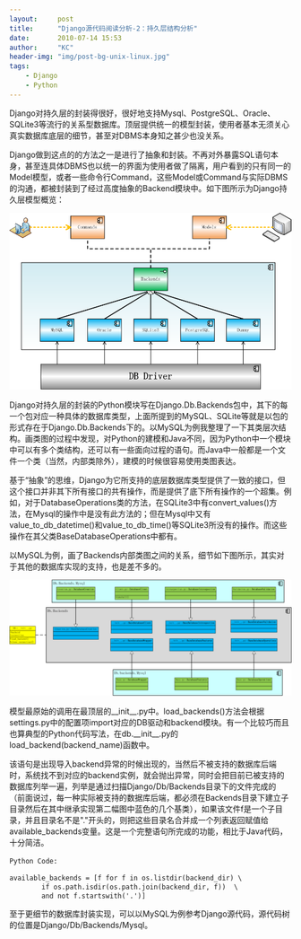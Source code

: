 ```yaml
---
layout:     post
title:      "Django源代码阅读分析-2：持久层结构分析"
date:       2010-07-14 15:53
author:     "KC"
header-img: "img/post-bg-unix-linux.jpg"
tags:
    - Django
    - Python
---
```


Django对持久层的封装得很好，很好地支持Mysql、PostgreSQL、Oracle、SQLite3等流行的关系型数据库。顶层提供统一的模型封装，使用者基本无须关心真实数据库底层的细节，甚至对DBMS本身知之甚少也没关系。

Django做到这点的的方法之一是进行了抽象和封装。不再对外暴露SQL语句本身，甚至连具体DBMS也以统一的界面为使用者做了隔离，用户看到的只有同一的Model模型，或者一些命令行Command，这些Model或Command与实际DBMS的沟通，都被封装到了经过高度抽象的Backend模块中。如下图所示为Django持久层模型概览：

![Django持久层概览](/attachments/2010-07-14/QuNWD.png)

Django对持久层的封装的Python模块写在Django.Db.Backends包中，其下的每一个包对应一种具体的数据库类型，上面所提到的MySQL、SQLite等就是以包的形式存在于Django.Db.Backends下的。以MySQL为例我整理了一下其类层次结构。画类图的过程中发现，对Python的建模和Java不同，因为Python中一个模块中可以有多个类结构，还可以有一些面向过程的语句。而Java中一般都是一个文件一个类（当然，内部类除外），建模的时候很容易使用类图表达。

基于“抽象”的思维，Django为它所支持的底层数据库类型提供了一致的接口，但这个接口并非其下所有接口的共有操作，而是提供了底下所有操作的一个超集。例如，对于DatabaseOperations类的方法，在SQLite3中有convert_values()方法，在Mysql的操作中是没有此方法的；但在Mysql中又有value_to_db_datetime()和value_to_db_time()等SQLite3所没有的操作。而这些操作在其父类BaseDatabaseOperations中都有。

以MySQL为例，画了Backends内部类图之间的关系，细节如下图所示，其实对于其他的数据库实现的支持，也是差不多的。

![Django持久层内部结构-以MySQL为例](/attachments/2010-07-14/GYoo8.png)

模型最原始的调用在最顶层的\_\_init\_\_.py中。load_backends()方法会根据settings.py中的配置项import对应的DB驱动和backend模块。有一个比较巧而且也算典型的Python代码写法，在db.\_\_init\_\_.py的load_backend(backend_name)函数中。

该语句是出现导入backend异常的时候出现的，当然后不被支持的数据库后端时，系统找不到对应的backend实例，就会抛出异常，同时会把目前已被支持的数据库列举一遍，列举是通过扫描Django/Db/Backends目录下的文件完成的（前面说过，每一种实际被支持的数据库后端，都必须在Backends目录下建立子目录然后在其中继承实现第二幅图中蓝色的几个基类），如果该文件f是一个子目录，并且目录名不是"."开头的，则把这些目录名合并成一个列表返回赋值给available_backends变量。这是一个完整语句所完成的功能，相比于Java代码，十分简洁。

`Python Code:`

	available_backends = [f for f in os.listdir(backend_dir) \
	        if os.path.isdir(os.path.join(backend_dir, f))  \
	        and not f.startswith('.')]

至于更细节的数据库封装实现，可以以MySQL为例参考Django源代码，源代码树的位置是Django/Db/Backends/Mysql。